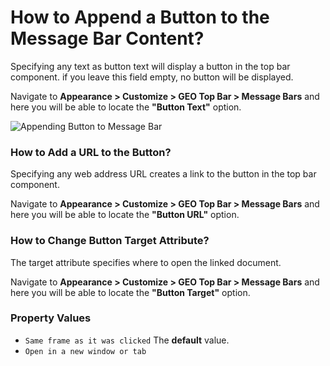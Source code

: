 # How to Append a Button to the Message Bar Content?

Specifying any text as button text will display a button in the top bar component. if you leave this field empty, no button will be displayed.

Navigate to **Appearance > Customize > GEO Top Bar > Message Bars** and here you will be able to locate the **"Button Text"** option.

![Appending Button to Message Bar](http://res.cloudinary.com/mypreview/image/upload/v1492390519/message-bar-button-text_wdesk8.gif)

### How to Add a URL to the Button?

Specifying any web address URL creates a link to the button in the top bar component.

Navigate to **Appearance > Customize > GEO Top Bar > Message Bars** and here you will be able to locate the **"Button URL"** option.

### How to Change Button Target Attribute?

The target attribute specifies where to open the linked document.

Navigate to **Appearance > Customize > GEO Top Bar > Message Bars** and here you will be able to locate the **"Button Target"** option.

### Property Values

* ```Same frame as it was clicked``` The **default** value. 
* ```Open in a new window or tab```
